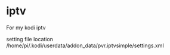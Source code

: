 # iptv

For my kodi iptv

setting file location
/home/pi/.kodi/userdata/addon_data/pvr.iptvsimple/settings.xml